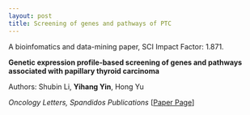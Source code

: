 ```yaml
---
layout: post
title: Screening of genes and pathways of PTC
---
```


A bioinfomatics and data-mining paper, SCI Impact Factor: 1.871.

**Genetic expression profile‑based screening of genes and pathways associated with papillary thyroid carcinoma**

Authors: Shubin Li, **Yihang Yin**, Hong Yu

*Oncology Letters, Spandidos Publications* [[Paper Page](https://www.spandidos-publications.com/10.3892/ol.2018.9342)]



